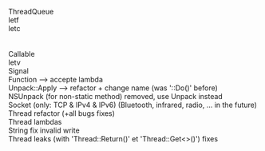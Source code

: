 ThreadQueue                                                                         <br/>
letf                                                                                <br/>
letc                                                                                <br/>
                                                                                    <br/>
                                                                                    <br/>
Callable                                                                            <br/>
letv                                                                                <br/>
Signal                                                                              <br/>
Function --> accepte lambda                                                         <br/>
Unpack::Apply --> refactor + change name (was '::Do()' before)                      <br/>
NSUnpack (for non-static method) removed, use Unpack instead                        <br/>
Socket (only: TCP & IPv4 & IPv6) (Bluetooth, infrared, radio, ... in the future)    <br/>
Thread refactor (+all bugs fixes)                                                   <br/>
Thread lambdas                                                                      <br/>
String fix invalid write                                                            <br/>
Thread leaks (with 'Thread::Return()' et 'Thread::Get<>()') fixes                   <br/>
